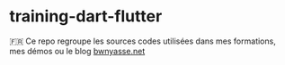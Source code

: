 # training-dart-flutter

🇫🇷 
Ce repo regroupe les sources codes utilisées dans mes formations, mes démos ou le blog [bwnyasse.net](https://bwnyasse.net/)
